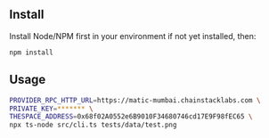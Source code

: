 
## Install

Install Node/NPM first in your environment if not yet installed, then:

```
npm install
```

## Usage

```bash
PROVIDER_RPC_HTTP_URL=https://matic-mumbai.chainstacklabs.com \
PRIVATE_KEY=******* \
THESPACE_ADDRESS=0x68f02A0552e6B9010F34680746cd17E9F98fEC65 \
npx ts-node src/cli.ts tests/data/test.png
```
